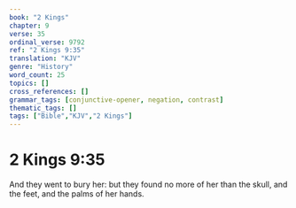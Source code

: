 ```yaml
---
book: "2 Kings"
chapter: 9
verse: 35
ordinal_verse: 9792
ref: "2 Kings 9:35"
translation: "KJV"
genre: "History"
word_count: 25
topics: []
cross_references: []
grammar_tags: [conjunctive-opener, negation, contrast]
thematic_tags: []
tags: ["Bible","KJV","2 Kings"]
---
```


# 2 Kings 9:35

And they went to bury her: but they found no more of her than the skull, and the feet, and the palms of her hands.
